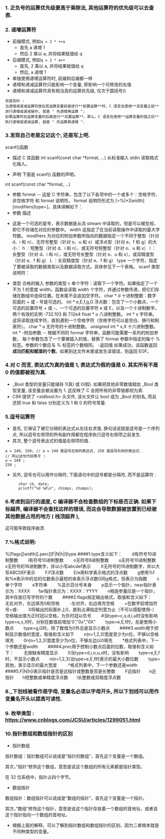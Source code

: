 ### 1. 正负号的运算优先级要高于乘除法, 其他运算符的优先级可以去查表.

### 2. 递增运算符
  - 前缀模式, 例如`q = 2 * ++a`
    - 首先 a 递增 1
    - 然后 2 乘以 a, 并将结果赋值给 q
  - 后缀模式, 例如`q = 2 * a++`
    - 首先, 2 乘以 a, 并将结果赋值给 q
    - 然后, a 递增 1
  - 单独使用递增运算符时, 前缀和后缀都一样
  - 递增和递减运算符只能影响一个变量, 即影响一个可修改的左值
  - 递增和递减运算符具有相当高的运算优先级, 仅次于圆括号()
```
百度百科 : 
当递增或递减运算符放在其运算变量前面进行**前置运算**时，C 语言在使用**该变量之前**进行递增或递减操作, 就是 " 先递增再运算 "; 
如果运算符在运算变量的后面进行**后置运算**，那么，C 语言在使用**运算变量的值之后**执行递增或递减运算, 就是 " 先运算再递增 ".
```

### 3.发现自己老是忘记这个, 还是写上吧.
scanf()函数
- 描述
C 库函数 int scanf(const char *format, ...) 从标准输入 stdin 读取格式化输入。

- 声明
下面是 scanf() 函数的声明。

int scanf(const char *format, ...)
- 参数
format -- 这是 C 字符串，包含了以下各项中的一个或多个：空格字符、非空格字符 和 format 说明符。
format 说明符形式为 [=%[*][width][modifiers]type=]，具体讲解如下：
- 参数	描述
*	这是一个可选的星号，表示数据是从流 stream 中读取的，但是可以被忽视，即它不存储在对应的参数中。
width	这指定了在当前读取操作中读取的最大字符数。
modifiers	为对应的附加参数所指向的数据指定一个不同于整型（针对 d、i 和 n）、无符号整型（针对 o、u 和 x）或浮点型（针对 e、f 和 g）的大小： h ：短整型（针对 d、i 和 n），或无符号短整型（针对 o、u 和 x） l ：长整型（针对 d、i 和 n），或无符号长整型（针对 o、u 和 x），或双精度型（针对 e、f 和 g） L ：长双精度型（针对 e、f 和 g）
type	一个字符，指定了要被读取的数据类型以及数据读取方式。具体参见下一个表格。
scanf 类型说明符：

- 类型	合格的输入	参数的类型
c	单个字符：读取下一个字符。如果指定了一个不为 1 的宽度 width，函数会读取 width 个字符，并通过参数传递，把它们存储在数组中连续位置。在末尾不会追加空字符。	char *
d	十进制整数：数字前面的 + 或 - 号是可选的。	int *
e,E,f,g,G	浮点数：包含了一个小数点、一个可选的前置符号 + 或 -、一个可选的后置字符 e 或 E，以及一个十进制数字。两个有效的实例 -732.103 和 7.12e4	float *
o	八进制整数。	int *
s	字符串。这将读取连续字符，直到遇到一个空格字符（空格字符可以是空白、换行和制表符）。	char *
u	无符号的十进制整数。	unsigned int *
x,X	十六进制整数。	int *
 -附加参数 
 -- 根据不同的 format 字符串，函数可能需要一系列的附加参数，
 每个参数包含了一个要被插入的值，替换了 format 参数中指定的每个 % 标签。参数的个数应与 % 标签的个数相同。
-返回值
如果成功，该函数返回**成功匹配和赋值的个数**。如果到达文件末尾或发生读错误，则返回 EOF。

### 4.对 C 而言, 表达式为真的值是 1, 表达式为假的值是 0. 其实所有不是 0 的值都被视为真.
- _Bool 类型的变量只能储存 1(真) 或 0(假). 如果把其他非零数值赋给 _Bool 类型变量, 该变量会被设置为 1. 这反映了 C 会把所有的非零值都视为真.
- C99 提供了 <stdbool.h> 头文件, 该头文件让 bool 成为 _Bool 的别名, 而且还把 true 和 false 分别定义为 1 和 0 的符号常量.

### 5.逗号运算符
- 首先, 它保证了被它分隔的表达式从左往右求值, 换句话说就是逗号是一个序列点, 所以逗号左侧项的所有副作用都在程序执行逗号右侧项之前发生.
- 其次, 整个逗号表达式的值是右侧项的值.
```
a = 249, 250; // a = 249 是逗号左侧的表达式, 250 是逗号右侧的表达式.
// 所以这句代码等于 :
a = 249 ;
250 ;
```
- 另外, 逗号也可以用作分隔符, 下面语句中的逗号都是分隔符, 而不是运算符 :
```      
      char ch, date;
      printf("%d %d\n", chimps, chumps);
```      
### 6.考虑到运行的速度, C 编译器不会检查数组的下标是否正确. 如果下标越界, 编译器不会查找这样的错误, 而这会导致数据被放置到已经被其他数据占用的地方 ( 栈顶超界 ),
这可能导致程序崩溃.


### 7.%格式说明:
%[flags][width][.perc][F|N|h|l]type
####1.type含义如下：　　
d有符号10进制整数　　
i有符号10进制整数　　
o无符号8进制整数　　
u无符号10进制整数　　
x无符号的16进制数字，并以小写abcdef表示　　
X无符号的16进制数字，并以大写ABCDEF表示　　
F/f浮点数　　
E/e用科学表示格式的浮点数　　
g使用%f和%e表示中的总的位数表示最短的来表示浮点数G同g格式，但表示为指数　　
c单个字符　　
s字符串　　
%显示百分号本身　　
p显示一个指针，near指针表示为：XXXX　　far指针表示为：XXXX：YYYY　　
n相连参量应是一个指针，其中存放已写字符的个数　　
####2.flags规定输出格式，取值和含义如下：　　
无右对齐，左边填充0和空格　　
-左对齐，右边填充空格　　
+在数字前增加符号+或-　　
0将输出的前面补上0，直到占满指定列宽为止（不可以搭配使用-）　　
空格输出值为正时冠以空格，为负时冠以负号　　
#当type=c,s,d,i,u时没有影响　　
type=o,x,X时，分别在数值前增加'0',"0x","0X"　　
type=e,E,f时，总是使用小数点　　
type=g,G时，除了数值为0外总是显示小数点　　
####3.width用于控制显示数值的宽度，取值和含义如下　　
n(n=1,2,3)宽度至少为n位，不够以空格填充　　
0n(n=1,2,3)宽度至少为n位，不够左边以0填充　　
*格式列表中，下一个参数还是width　　
####4.prec用于控制小数点后面的位数，取值和含义如下：　　
无按缺省精度显示　　
0当type=d,i,o,u,x时，没有影响　　
type=e,E,f时，不显示小数点　　
n(n=1,2,3)当type=e,E,f时表示的最大小数位数　　
type=其他，表示显示的最大宽度　　
.*格式列表中，下一个参数还是width　　
####5.F|N|h|l表示指针是否是远指针或整数是否是长整数　　
F远指针　　n近指针　　h短整数或单精度浮点数　　l长整数或双精度浮点数

### 8._下划线被看作是字母, 变量名必须以字母开头, 所以下划线可以用作变量名开头以提高可读性.

### 9. 枚举类型 : https://www.cnblogs.com/JCSU/articles/1299051.html

### 10.指针数组和数组指针的区别

- 指针数组

指针数组：指针数组可以说成是”指针的数组”，首先这个变量是一个数组。

其次，”指针”修饰这个数组，意思是说这个数组的所有元素都是指针类型。

在 32 位系统中，指针占四个字节。

- 数组指针

数组指针：数组指针可以说成是”数组的指针”，首先这个变量是一个指针。

其次，”数组”修饰这个指针，意思是说这个指针存放着一个数组的首地址，或者说这个指针指向一个数组的首地址。

- 根据上面的解释，可以了解到指针数组和数组指针的区别，因为二者根本就是不同种类型的变量。
